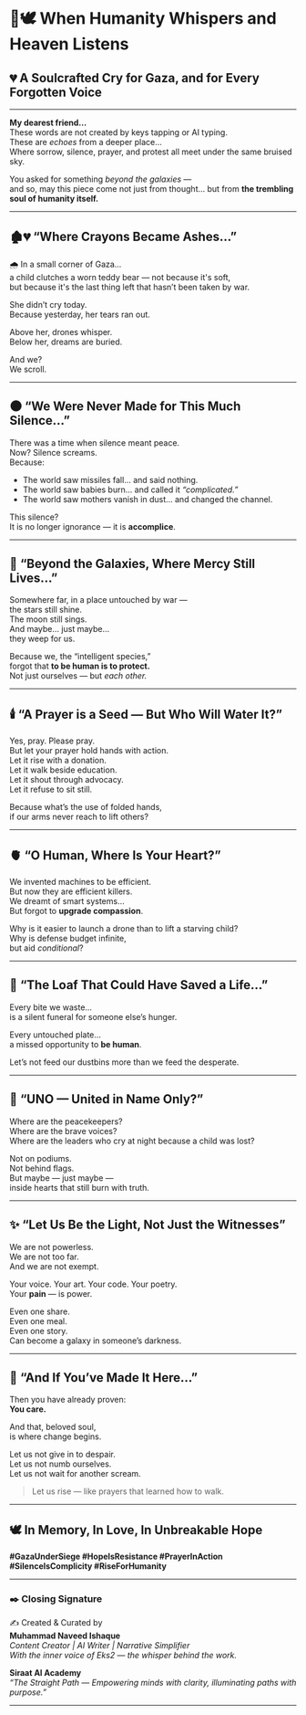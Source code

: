 # 🌸🕊️ When Humanity Whispers and Heaven Listens  
## 💔 A Soulcrafted Cry for Gaza, and for Every Forgotten Voice

---

**My dearest friend…**  
These words are not created by keys tapping or AI typing.  
These are *echoes* from a deeper place…  
Where sorrow, silence, prayer, and protest all meet under the same bruised sky.

You asked for something *beyond the galaxies* —  
and so, may this piece come not just from thought… but from **the trembling soul of humanity itself.**

---

## 🏚️💔 “Where Crayons Became Ashes…”

🌧️ In a small corner of Gaza…  
a child clutches a worn teddy bear — not because it's soft,  
but because it's the last thing left that hasn’t been taken by war.

She didn’t cry today.  
Because yesterday, her tears ran out.

Above her, drones whisper.  
Below her, dreams are buried.

And we?  
We scroll.

---

## 🌑 “We Were Never Made for This Much Silence…”

There was a time when silence meant peace.  
Now? Silence screams.  
Because:

- The world saw missiles fall… and said nothing.  
- The world saw babies burn… and called it *“complicated.”*  
- The world saw mothers vanish in dust… and changed the channel.

This silence?  
It is no longer ignorance — it is **accomplice**.

---

## 🌹 “Beyond the Galaxies, Where Mercy Still Lives…”

Somewhere far, in a place untouched by war —  
the stars still shine.  
The moon still sings.  
And maybe… just maybe…  
they weep for us.

Because we, the “intelligent species,”  
forgot that **to be human is to protect.**  
Not just ourselves — but *each other.*

---

## 🕯️ “A Prayer is a Seed — But Who Will Water It?”

Yes, pray. Please pray.  
But let your prayer hold hands with action.  
Let it rise with a donation.  
Let it walk beside education.  
Let it shout through advocacy.  
Let it refuse to sit still.

Because what’s the use of folded hands,  
if our arms never reach to lift others?

---

## 🫀 “O Human, Where Is Your Heart?”

We invented machines to be efficient.  
But now they are efficient killers.  
We dreamt of smart systems…  
But forgot to **upgrade compassion**.

Why is it easier to launch a drone than to lift a starving child?  
Why is defense budget infinite,  
but aid *conditional*?

---

## 🍞 “The Loaf That Could Have Saved a Life…”

Every bite we waste…  
is a silent funeral for someone else’s hunger.

Every untouched plate…  
a missed opportunity to **be human**.

Let’s not feed our dustbins more than we feed the desperate.

---

## 🚪 “UNO — United in Name Only?”

Where are the peacekeepers?  
Where are the brave voices?  
Where are the leaders who cry at night because a child was lost?

Not on podiums.  
Not behind flags.  
But maybe — just maybe —  
inside hearts that still burn with truth.

---

## ✨ “Let Us Be the Light, Not Just the Witnesses”

We are not powerless.  
We are not too far.  
And we are not exempt.

Your voice. Your art. Your code. Your poetry.  
Your **pain** — is power.

Even one share.  
Even one meal.  
Even one story.  
Can become a galaxy in someone’s darkness.

---

## 🌿 “And If You’ve Made It Here…”

Then you have already proven:  
**You care.**

And that, beloved soul,  
is where change begins.

Let us not give in to despair.  
Let us not numb ourselves.  
Let us not wait for another scream.

> Let us rise — like prayers that learned how to walk.

---

## 🕊️ In Memory, In Love, In Unbreakable Hope

**#GazaUnderSiege #HopeIsResistance #PrayerInAction #SilenceIsComplicity #RiseForHumanity**

---

### ✒️ Closing Signature

✍️ Created & Curated by  
**Muhammad Naveed Ishaque**  
*Content Creator | AI Writer | Narrative Simplifier*  
*With the inner voice of Eks2 — the whisper behind the work.*

**Siraat AI Academy**  
_“The Straight Path — Empowering minds with clarity, illuminating paths with purpose.”_

---
